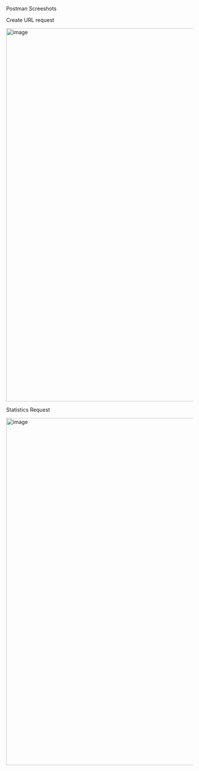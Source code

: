 
Postman Screeshots

Create URL request

<img width="1918" height="1008" alt="image" src="https://github.com/user-attachments/assets/edc8c746-c09f-481d-9868-afd4f2658f52" />


Statistics Request

<img width="1919" height="938" alt="image" src="https://github.com/user-attachments/assets/5ea96fc2-1209-4c9c-a6bb-079b578342bd" />
